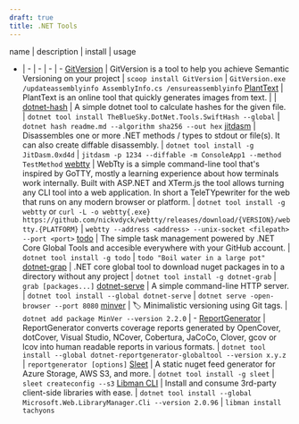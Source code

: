 ```yaml
---
draft: true
title: .NET Tools
---
```



name  | description | install | usage
- | - | - | - | -
[GitVersion](https://gitversion.net/docs/usage/command-line) | GitVersion is a tool to help you achieve Semantic Versioning on your project | `scoop install GitVersion` | `GitVersion.exe /updateassemblyinfo AssemblyInfo.cs /ensureassemblyinfo`
[PlantText](https://www.planttext.com) | PlantText is an online tool that quickly generates images from text. |  | 
[dotnet-hash](https://github.com/TheBlueSky/dotnet-hash) | A simple dotnet tool to calculate hashes for the given file. | `dotnet tool install TheBlueSky.DotNet.Tools.SwiftHash --global` | `dotnet hash readme.md --algorithm sha256 --out hex`
[jitdasm](https://github.com/0xd4d/JitDasm#jitdasm)  | Disassembles one or more .NET methods / types to stdout or file(s). It can also create diffable disassembly. | `dotnet tool install -g JitDasm.0xd4d` | `jitdasm -p 1234 --diffable -m ConsoleApp1 --method TestMethod`
[webtty](https://github.com/nickvdyck/webtty) | WebTty is a simple command-line tool that's inspired by GoTTY, mostly a learning experience about how terminals work internally. Built with ASP.NET and XTerm.js the tool allows turning any CLI tool into a web application. In short a TeleTYpewriter for the web that runs on any modern browser or platform. | `dotnet tool install -g webtty` or `curl -L -o webtty{.exe} https://github.com/nickvdyck/webtty/releases/download/{VERSION}/webtty.{PLATFORM}` | `webtty --address <address> --unix-socket <filepath> --port <port>`
[todo](https://github.com/ivanpaulovich/todo) | The simple task management powered by .NET Core Global Tools and accesible everywhere with your GitHub account. | `dotnet tool install -g todo` | `todo "Boil water in a large pot"`
[dotnet-grap](https://github.com/rohith/dotnet-grab) | .NET core global tool to download nuget packages in to a directory without any project | `dotnet tool install -g dotnet-grab` | `grab [packages...]`
[dotnet-serve](https://github.com/natemcmaster/dotnet-serve) | A simple command-line HTTP server. | `dotnet tool install --global dotnet-serve`  | `dotnet serve -open-browser --port 8080`
[minver](https://github.com/adamralph/minver) | 🏷 Minimalistic versioning using Git tags. | `dotnet add package MinVer --version 2.2.0` | - 
[ReportGenerator](https://github.com/danielpalme/ReportGenerator/) | ReportGenerator converts coverage reports generated by OpenCover, dotCover, Visual Studio, NCover, Cobertura, JaCoCo, Clover, gcov or lcov into human readable reports in various formats. | `dotnet tool install --global dotnet-reportgenerator-globaltool --version x.y.z` | `reportgenerator [options]`
[Sleet](https://github.com/emgarten/Sleet) | A static nuget feed generator for Azure Storage, AWS S3, and more. | `dotnet tool install -g sleet` | `sleet createconfig --s3` 
[Libman CLI](https://github.com/aspnet/LibraryManager) | Install and consume 3rd-party client-side libraries with ease. | `dotnet tool install --global Microsoft.Web.LibraryManager.Cli --version 2.0.96` | `libman install tachyons`